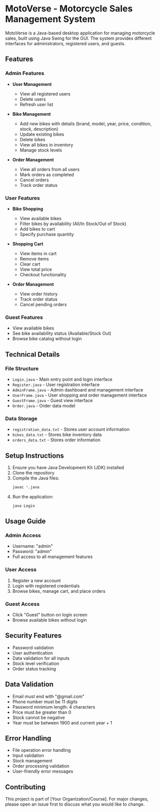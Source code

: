 # MotoVerse - Motorcycle Sales Management System

MotoVerse is a Java-based desktop application for managing motorcycle sales, built using Java Swing for the GUI. The system provides different interfaces for administrators, registered users, and guests.

## Features

### Admin Features
- **User Management**
  - View all registered users
  - Delete users
  - Refresh user list

- **Bike Management**
  - Add new bikes with details (brand, model, year, price, condition, stock, description)
  - Update existing bikes
  - Delete bikes
  - View all bikes in inventory
  - Manage stock levels

- **Order Management**
  - View all orders from all users
  - Mark orders as completed
  - Cancel orders
  - Track order status

### User Features
- **Bike Shopping**
  - View available bikes
  - Filter bikes by availability (All/In Stock/Out of Stock)
  - Add bikes to cart
  - Specify purchase quantity

- **Shopping Cart**
  - View items in cart
  - Remove items
  - Clear cart
  - View total price
  - Checkout functionality

- **Order Management**
  - View order history
  - Track order status
  - Cancel pending orders

### Guest Features
- View available bikes
- See bike availability status (Available/Stock Out)
- Browse bike catalog without login

## Technical Details

### File Structure
- `Login.java` - Main entry point and login interface
- `Register.java` - User registration interface
- `AdminFrame.java` - Admin dashboard and management interface
- `UserFrame.java` - User shopping and order management interface
- `GuestFrame.java` - Guest view interface
- `Order.java` - Order data model

### Data Storage
- `registration_data.txt` - Stores user account information
- `bikes_data.txt` - Stores bike inventory data
- `orders_data.txt` - Stores order information

## Setup Instructions

1. Ensure you have Java Development Kit (JDK) installed
2. Clone the repository
3. Compile the Java files:
   ```bash
   javac *.java
   ```
4. Run the application:
   ```bash
   java Login
   ```

## Usage Guide

### Admin Access
- Username: "admin"
- Password: "admin"
- Full access to all management features

### User Access
1. Register a new account
2. Login with registered credentials
3. Browse bikes, manage cart, and place orders

### Guest Access
- Click "Guest" button on login screen
- Browse available bikes without login

## Security Features
- Password validation
- User authentication
- Data validation for all inputs
- Stock level verification
- Order status tracking

## Data Validation
- Email must end with "@gmail.com"
- Phone number must be 11 digits
- Password minimum length: 4 characters
- Price must be greater than 0
- Stock cannot be negative
- Year must be between 1900 and current year + 1

## Error Handling
- File operation error handling
- Input validation
- Stock management
- Order processing validation
- User-friendly error messages

## Contributing
This project is part of [Your Organization/Course]. For major changes, please open an issue first to discuss what you would like to change.

